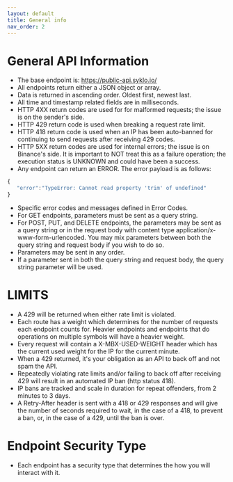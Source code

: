 ```yaml
---
layout: default
title: General info
nav_order: 2
---
```


# General API Information

- The base endpoint is: https://public-api.syklo.io/
- All endpoints return either a JSON object or array.
- Data is returned in ascending order. Oldest first, newest last.
- All time and timestamp related fields are in milliseconds.
- HTTP 4XX return codes are used for for malformed requests; the issue is on the sender's side.
- HTTP 429 return code is used when breaking a request rate limit.
- HTTP 418 return code is used when an IP has been auto-banned for continuing to send requests after receiving 429 codes.
- HTTP 5XX return codes are used for internal errors; the issue is on Binance's side. It is important to NOT treat this as a failure operation; the execution status is UNKNOWN and could have been a success.
- Any endpoint can return an ERROR.
The error payload is as follows:
```js
{
   "error":"TypeError: Cannot read property 'trim' of undefined"
}
```
- Specific error codes and messages defined in Error Codes.
- For GET endpoints, parameters must be sent as a query string.
- For POST, PUT, and DELETE endpoints, the parameters may be sent as a query string or in the request body with content type application/x-www-form-urlencoded. You may mix parameters between both the query string and request body if you wish to do so.
- Parameters may be sent in any order.
- If a parameter sent in both the query string and request body, the query string parameter will be used.

# LIMITS

- A 429 will be returned when either rate limit is violated.
- Each route has a weight which determines for the number of requests each endpoint counts for. Heavier endpoints and endpoints that do operations on multiple symbols will have a heavier weight.
- Every request will contain a X-MBX-USED-WEIGHT header which has the current used weight for the IP for the current minute.
- When a 429 returned, it's your obligation as an API to back off and not spam the API.
- Repeatedly violating rate limits and/or failing to back off after receiving 429 will result in an automated IP ban (http status 418).
- IP bans are tracked and scale in duration for repeat offenders, from 2 minutes to 3 days.
- A Retry-After header is sent with a 418 or 429 responses and will give the number of seconds required to wait, in the case of a 418, to prevent a ban, or, in the case of a 429, until the ban is over.

# Endpoint Security Type

- Each endpoint has a security type that determines the how you will interact with it.